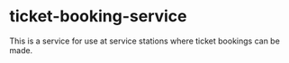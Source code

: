 # ticket-booking-service
This is a service for use at service stations where ticket bookings can be made.
